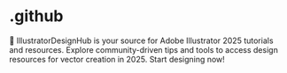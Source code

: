 # .github
🎨 IllustratorDesignHub is your source for Adobe Illustrator 2025 tutorials and resources. Explore community-driven tips and tools to access design resources for vector creation in 2025. Start designing now!
